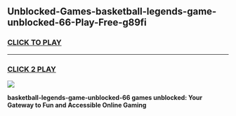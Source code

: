 
## Unblocked-Games-basketball-legends-game-unblocked-66-Play-Free-g89fi
<h3>
<a href="https://premium76.site?title=basketball-legends-game-unblocked-66&ref=20A">CLICK TO PLAY</a></h3>
<hr>

<h3>
<a href="https://premium76.site?title=basketball-legends-game-unblocked-66&ref=20A">CLICK 2 PLAY</a>
  
</h3>

<a href="https://premium76.site?title=basketball-legends-game-unblocked-66&ref=20A"><img src="https://clearcache.store/games.png"></a>


**basketball-legends-game-unblocked-66 games unblocked: Your Gateway to Fun and Accessible Online Gaming**
